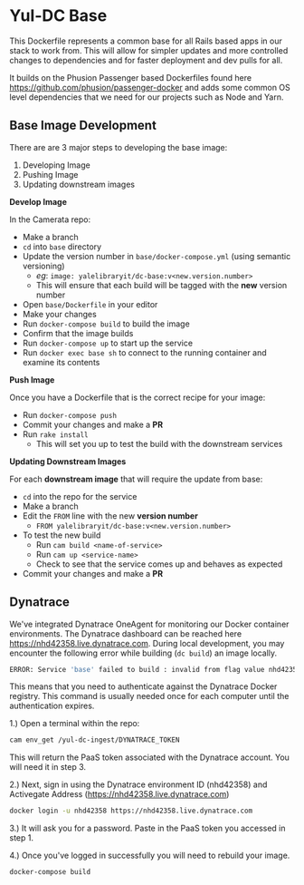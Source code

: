# Yul-DC Base

This Dockerfile represents a common base for all Rails based apps in our stack to work from.  This will allow for 
simpler updates and more controlled changes to dependencies and for faster deployment and dev pulls for all.

It builds on the Phusion Passenger based Dockerfiles found here https://github.com/phusion/passenger-docker and 
adds some common OS level dependencies that we need for our projects such as Node and Yarn.

## Base Image Development

There are are 3 major steps to developing the base image:
1) Developing Image
2) Pushing Image
3) Updating downstream images

**Develop Image**

In the Camerata repo:

- Make a branch
- `cd` into `base` directory
- Update the version number in `base/docker-compose.yml` (using semantic versioning)
    - *eg*: `image: yalelibraryit/dc-base:v<new.version.number>`
    - This will ensure that each build will be tagged with the **new** version number
- Open `base/Dockerfile` in your editor
- Make your changes
- Run `docker-compose build` to build the image
- Confirm that the image builds
- Run `docker-compose up` to start up the service
- Run `docker exec base sh` to connect to the running container and examine its contents

**Push Image**

Once you have a Dockerfile that is the correct recipe for your image:
- Run `docker-compose push`
- Commit your changes and make a **PR**
- Run `rake install`
    - This will set you up to test the build with the downstream services

**Updating Downstream Images**

For each **downstream image** that will require the update from base:
- `cd` into the repo for the service
- Make a branch
- Edit the `FROM` line with the new **version number**
    - `FROM yalelibraryit/dc-base:v<new.version.number>`
- To test the new build
    - Run `cam build <name-of-service>`
    - Run `cam up <service-name>`
    - Check to see that the service comes up and behaves as expected
- Commit your changes and make a **PR**

## Dynatrace	

We've integrated Dynatrace OneAgent for monitoring our Docker container environments. The Dynatrace dashboard can be reached here https://nhd42358.live.dynatrace.com. During local development, you may encounter the following error while building (`dc build`) an image locally.

```bash
ERROR: Service 'base' failed to build : invalid from flag value nhd42358.live.dynatrace.com/linux/oneagent-codemodules:all: Get https://nhd42358.live.dynatrace.com/v2/linux/oneagent-codemodules/manifests/all: no basic auth credentials
```

This means that you need to authenticate against the Dynatrace Docker registry. This command is usually needed once for each computer until the authentication expires.

1.) Open a terminal within the repo:	

```bash	
cam env_get /yul-dc-ingest/DYNATRACE_TOKEN	
```	
This will return the PaaS token associated with the Dynatrace account. You will need it in step 3. 	

2.) Next, sign in using the Dynatrace environment ID (nhd42358) and Activegate Address (https://nhd42358.live.dynatrace.com)	

```bash	
docker login -u nhd42358 https://nhd42358.live.dynatrace.com	
```	

3.) It will ask you for a password. Paste in the PaaS token you accessed in step 1. 	

4.) Once you've logged in successfully you will need to rebuild your image.	

```bash	
docker-compose build	
```
